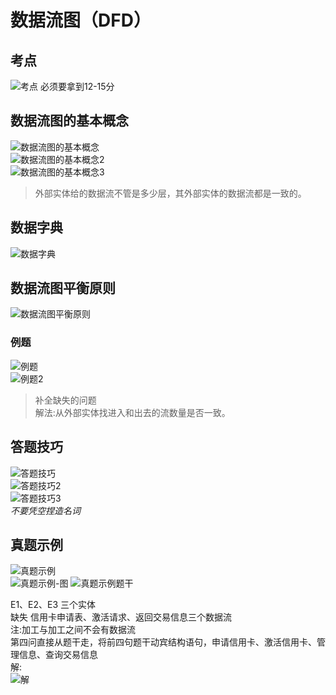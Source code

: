 # 数据流图（DFD）

## 考点
![考点](https://raw.githubusercontent.com/programmerIm/MyPictures/main/images/20220331001209.png)
必须要拿到12-15分

## 数据流图的基本概念
![数据流图的基本概念](https://raw.githubusercontent.com/programmerIm/MyPictures/main/images/20220406233430.png)  
![数据流图的基本概念2](https://raw.githubusercontent.com/programmerIm/MyPictures/main/images/20220406233729.png)  
![数据流图的基本概念3](https://raw.githubusercontent.com/programmerIm/MyPictures/main/images/20220406234352.png)  

>外部实体给的数据流不管是多少层，其外部实体的数据流都是一致的。  

## 数据字典
![数据字典](https://raw.githubusercontent.com/programmerIm/MyPictures/main/images/20220406234507.png)  

## 数据流图平衡原则
![数据流图平衡原则](https://raw.githubusercontent.com/programmerIm/MyPictures/main/images/20220406234737.png)

### 例题
![例题](https://raw.githubusercontent.com/programmerIm/MyPictures/main/images/20220406235406.png)  
![例题2](https://raw.githubusercontent.com/programmerIm/MyPictures/main/images/20220406235441.png)  
>补全缺失的问题  
解法:从外部实体找进入和出去的流数量是否一致。  

## 答题技巧
![答题技巧](https://raw.githubusercontent.com/programmerIm/MyPictures/main/images/20220406235636.png)  
![答题技巧2](https://raw.githubusercontent.com/programmerIm/MyPictures/main/images/20220406235834.png)  
![答题技巧3](https://raw.githubusercontent.com/programmerIm/MyPictures/main/images/20220407000536.png)  
*不要凭空捏造名词*

## 真题示例
![真题示例](https://raw.githubusercontent.com/programmerIm/MyPictures/main/images/20220407200249.png)  
![真题示例-图](https://raw.githubusercontent.com/programmerIm/MyPictures/main/images/20220407200425.png)
![真题示例题干](https://raw.githubusercontent.com/programmerIm/MyPictures/main/images/20220407200337.png)

E1、E2、E3 三个实体  
缺失 信用卡申请表、激活请求、返回交易信息三个数据流  
注:加工与加工之间不会有数据流  
第四问直接从题干走，将前四句题干动宾结构语句，申请信用卡、激活信用卡、管理信息、查询交易信息  
解:  
![解](https://raw.githubusercontent.com/programmerIm/MyPictures/main/images/20220407202051.png)
